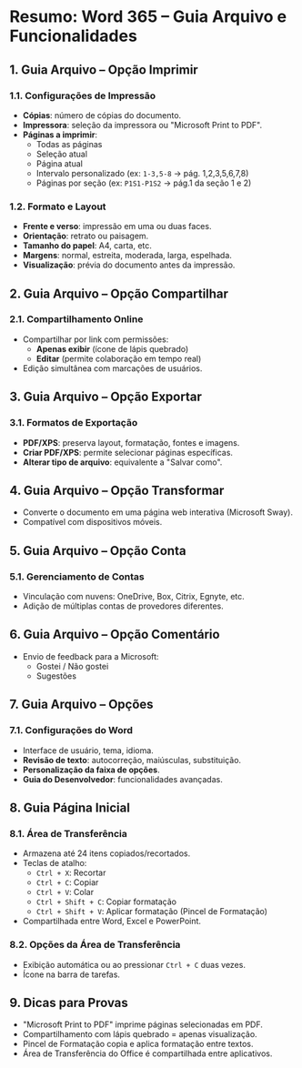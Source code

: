 # Resumo: Word 365 – Guia Arquivo e Funcionalidades

## 1. Guia Arquivo – Opção Imprimir

### 1.1. Configurações de Impressão
- **Cópias**: número de cópias do documento.
- **Impressora**: seleção da impressora ou "Microsoft Print to PDF".
- **Páginas a imprimir**:
  - Todas as páginas
  - Seleção atual
  - Página atual
  - Intervalo personalizado (ex: `1-3,5-8` → pág. 1,2,3,5,6,7,8)
  - Páginas por seção (ex: `P1S1-P1S2` → pág.1 da seção 1 e 2)

### 1.2. Formato e Layout
- **Frente e verso**: impressão em uma ou duas faces.
- **Orientação**: retrato ou paisagem.
- **Tamanho do papel**: A4, carta, etc.
- **Margens**: normal, estreita, moderada, larga, espelhada.
- **Visualização**: prévia do documento antes da impressão.

## 2. Guia Arquivo – Opção Compartilhar

### 2.1. Compartilhamento Online
- Compartilhar por link com permissões:
  - **Apenas exibir** (ícone de lápis quebrado)
  - **Editar** (permite colaboração em tempo real)
- Edição simultânea com marcações de usuários.

## 3. Guia Arquivo – Opção Exportar

### 3.1. Formatos de Exportação
- **PDF/XPS**: preserva layout, formatação, fontes e imagens.
- **Criar PDF/XPS**: permite selecionar páginas específicas.
- **Alterar tipo de arquivo**: equivalente a "Salvar como".

## 4. Guia Arquivo – Opção Transformar

- Converte o documento em uma página web interativa (Microsoft Sway).
- Compatível com dispositivos móveis.

## 5. Guia Arquivo – Opção Conta

### 5.1. Gerenciamento de Contas
- Vinculação com nuvens: OneDrive, Box, Citrix, Egnyte, etc.
- Adição de múltiplas contas de provedores diferentes.

## 6. Guia Arquivo – Opção Comentário

- Envio de feedback para a Microsoft:
  - Gostei / Não gostei
  - Sugestões

## 7. Guia Arquivo – Opções

### 7.1. Configurações do Word
- Interface de usuário, tema, idioma.
- **Revisão de texto**: autocorreção, maiúsculas, substituição.
- **Personalização da faixa de opções**.
- **Guia do Desenvolvedor**: funcionalidades avançadas.

## 8. Guia Página Inicial

### 8.1. Área de Transferência
- Armazena até 24 itens copiados/recortados.
- Teclas de atalho:
  - `Ctrl + X`: Recortar
  - `Ctrl + C`: Copiar
  - `Ctrl + V`: Colar
  - `Ctrl + Shift + C`: Copiar formatação
  - `Ctrl + Shift + V`: Aplicar formatação (Pincel de Formatação)
- Compartilhada entre Word, Excel e PowerPoint.

### 8.2. Opções da Área de Transferência
- Exibição automática ou ao pressionar `Ctrl + C` duas vezes.
- Ícone na barra de tarefas.

## 9. Dicas para Provas

- "Microsoft Print to PDF" imprime páginas selecionadas em PDF.
- Compartilhamento com lápis quebrado = apenas visualização.
- Pincel de Formatação copia e aplica formatação entre textos.
- Área de Transferência do Office é compartilhada entre aplicativos.